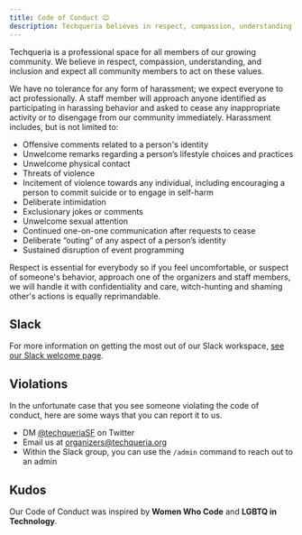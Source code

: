 ```yaml
---
title: Code of Conduct 😌
description: Techqueria believes in respect, compassion, understanding and inclusion and expect all community members to act in accordance to these values.
---
```


Techqueria is a professional space for all members of our growing community. We believe in respect, compassion, understanding, and inclusion and expect all community members to act on these values.

We have no tolerance for any form of harassment; we expect everyone to act professionally. A staff member will approach anyone identified as participating in harassing behavior and asked to cease any inappropriate activity or to disengage from our community immediately. Harassment includes, but is not limited to:

- Offensive comments related to a person's identity
- Unwelcome remarks regarding a person’s lifestyle choices and practices
- Unwelcome physical contact
- Threats of violence
- Incitement of violence towards any individual, including encouraging a person to commit suicide or to engage in self-harm
- Deliberate intimidation
- Exclusionary jokes or comments
- Unwelcome sexual attention
- Continued one-on-one communication after requests to cease
- Deliberate “outing” of any aspect of a person’s identity
- Sustained disruption of event programming

Respect is essential for everybody so if you feel uncomfortable, or suspect of someone's behavior, approach one of the organizers and staff members, we will handle it with confidentiality and care, witch-hunting and shaming other's actions is equally reprimandable.

## Slack

For more information on getting the most out of our Slack workspace, [see our Slack welcome page](/slack/).

## Violations

In the unfortunate case that you see someone violating the code of conduct, here are some ways that you can report it to us.

- DM [@techqueriaSF](https://twitter.com/techqueriasf) on Twitter
- Email us at [organizers@techqueria.org](mailto:organizers@techqueria.org)
- Within the Slack group, you can use the `/admin` command to reach out to an admin

## Kudos

Our Code of Conduct was inspired by **Women Who Code** and **LGBTQ in Technology**.
